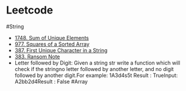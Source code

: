 # Leetcode

#String
- [1748. Sum of Unique Elements](https://leetcode.com/problems/sum-of-unique-elements/)
- [977. Squares of a Sorted Array](https://leetcode.com/problems/squares-of-a-sorted-array/)
- [387. First Unique Character in a String](https://leetcode.com/problems/first-unique-character-in-a-string/)
- [383. Ransom Note](https://leetcode.com/problems/ransom-note/)
- Letter followed by Digit: Given a string str write a function which will check if the stringno letter followed by another letter, and no digit followed by another digit.For example: 1A3d4s5t Result : TrueInput: A2bb2d4Result : False
#Array
    
